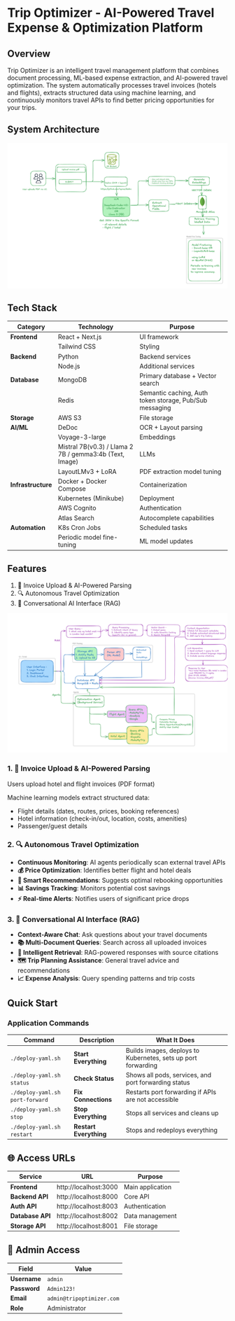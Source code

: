 # Trip Optimizer - AI-Powered Travel Expense & Optimization Platform

## Overview

Trip Optimizer is an intelligent travel management platform that combines document processing, ML-based expense extraction, and AI-powered travel optimization. The system automatically processes travel invoices (hotels and flights), extracts structured data using machine learning, and continuously monitors travel APIs to find better pricing opportunities for your trips.

## System Architecture

![System Architecture](assets/architecture.png)

## Tech Stack

| Category | Technology | Purpose |
|----------|------------|---------|
| **Frontend** | React + Next.js | UI framework |
| | Tailwind CSS | Styling |
| **Backend** | Python | Backend services |
| | Node.js | Additional services |
| **Database** | MongoDB | Primary database + Vector search |
| | Redis | Semantic caching, Auth token storage, Pub/Sub messaging |
| **Storage** | AWS S3 | File storage |
| **AI/ML** | DeDoc | OCR + Layout parsing |
| | Voyage-3-large | Embeddings |
| | Mistral 7B(v0.3) / Llama 2 7B / gemma3:4b (Text, Image) | LLMs |
| | LayoutLMv3 + LoRA | PDF extraction model tuning |
| **Infrastructure** | Docker + Docker Compose | Containerization |
| | Kubernetes (Minikube) | Deployment |
| | AWS Cognito | Authentication |
| | Atlas Search | Autocomplete capabilities |
| **Automation** | K8s Cron Jobs | Scheduled tasks |
| | Periodic model fine-tuning | ML model updates |

## Features

1. 📄 Invoice Upload & AI-Powered Parsing
2. 🔍 Autonomous Travel Optimization
3. 💬 Conversational AI Interface (RAG)

![Feature Overview](assets/feature-diagram.png)

### 1. 📄 Invoice Upload & AI-Powered Parsing
Users upload hotel and flight invoices (PDF format)

Machine learning models extract structured data:
- Flight details (dates, routes, prices, booking references)
- Hotel information (check-in/out, location, costs, amenities)
- Passenger/guest details

### 2. 🔍 Autonomous Travel Optimization
- **Continuous Monitoring**: AI agents periodically scan external travel APIs
- **💰 Price Optimization**: Identifies better flight and hotel deals
- **🎯 Smart Recommendations**: Suggests optimal rebooking opportunities
- **📊 Savings Tracking**: Monitors potential cost savings
- **⚡ Real-time Alerts**: Notifies users of significant price drops

### 3. 💬 Conversational AI Interface (RAG)
- **Context-Aware Chat**: Ask questions about your travel documents
- **📚 Multi-Document Queries**: Search across all uploaded invoices
- **🧠 Intelligent Retrieval**: RAG-powered responses with source citations
- **🗺️ Trip Planning Assistance**: General travel advice and recommendations
- **📈 Expense Analysis**: Query spending patterns and trip costs

## Quick Start

### Application Commands

| Command | Description | What It Does |
|---------|-------------|--------------|
| `./deploy-yaml.sh` | **Start Everything** | Builds images, deploys to Kubernetes, sets up port forwarding |
| `./deploy-yaml.sh status` | **Check Status** | Shows all pods, services, and port forwarding status |
| `./deploy-yaml.sh port-forward` | **Fix Connections** | Restarts port forwarding if APIs are not accessible |
| `./deploy-yaml.sh stop` | **Stop Everything** | Stops all services and cleans up |
| `./deploy-yaml.sh restart` | **Restart Everything** | Stops and redeploys everything |

## 🌐 Access URLs

| Service | URL | Purpose |
|---------|-----|---------|
| **Frontend** | http://localhost:3000 | Main application |
| **Backend API** | http://localhost:8000 | Core API |
| **Auth API** | http://localhost:8003 | Authentication |
| **Database API** | http://localhost:8002 | Data management |
| **Storage API** | http://localhost:8001 | File storage |

## 👤 Admin Access

| Field | Value |
|-------|-------|
| **Username** | `admin` |
| **Password** | `Admin123!` |
| **Email** | `admin@tripoptimizer.com` |
| **Role** | Administrator |